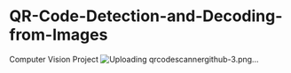 # QR-Code-Detection-and-Decoding-from-Images
Computer Vision Project
![Uploading qrcodescannergithub-3.png…]()
